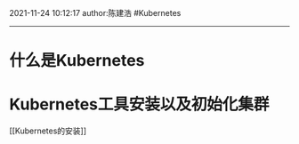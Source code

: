 2021-11-24
10:12:17
author:陈建浩
#Kubernetes 

--- 

# 什么是Kubernetes

# Kubernetes工具安装以及初始化集群
[[Kubernetes的安装]]

